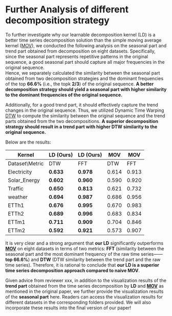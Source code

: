 # Further Analysis of different decomposition strategy

To further investigate why our learnable decomposition kernel (LD) is a better time series decomposition solution than 
the simple moving average kernel ([MOV](https://arxiv.org/abs/2106.13008)), we conducted the following analysis on the seasonal part and trend part obtained from decomposition on eight datasets. 
Specifically, since the seasonal part represents repetitive patterns in the original sequence, 
a good seasonal part should capture all major frequencies in the original sequence.        
Hence, we separately calculated the similarity between the seasonal part obtained from
two decomposition strategies and the dominant frequencies of the top **66.6%** (i.e., the topk **2/3**) of the original sequence. 
**A better decomposition strategy should yield a seasonal part with higher similarity to the dominant frequencies of the original sequence.**

Additionally, for a good trend part, it should effectively capture the trend changes in the original sequence. 
Thus, we utilized Dynamic Time Warping [DTW](https://doi.org/10.1007/978-3-540-74048-3_4) to compute the similarity between the original sequence and the trend parts obtained from the two decompositions. 
**A superior decomposition strategy should result in a trend part with higher DTW similarity to the original sequence.**

Below are the results:

| Kernel         | LD (Ours) |   LD (Ours)    | MOV     |    MOV     |
|----------------|-----------|-------|---------|-------|
| Dataset\Metric | DTW       | FFT   | DTW     | FFT   |
| Electricity    | **0.633**     | **0.978** | 0.614   | 0.913 |
| Solar_Energy   | **0.602**     | **0.960** | 0.590   | 0.920 |
| Traffic        | **0.650**     | **0.813** | 0.621   | 0.732 |
| weather        | **0.694**     | **0.987** | 0.686   | 0.956 |
| ETTh1          | **0.676**     | **0.995** | 0.670   | 0.983 |
| ETTh2          | **0.689**     | **0.996** | 0.683   | 0.834 |
| ETTm1          | **0.711**     | **0.909** | 0.704   | 0.846 |
| ETTm2          | **0.592**     | **0.921** | 0.573   | 0.907 |

It is very clear and a strong argument that **our LD** significantly outperforms **[MOV](https://arxiv.org/abs/2106.13008)** on eight datasets in terms of two metrics: **FFT** (similarity between the seasonal part and the most dominant frequency of the raw time series——**top 66.6%**) and **DTW** (DTW similarity between the trend part and the raw time series). Therefore, it is rational to conclude that **our LD is a superior time series decomposition approach compared to naive MOV**.

Given advice from reviewer xxx, in addition to the visualization results of the **trend part** obtained from the time series decomposition by **LD** and **[MOV](https://arxiv.org/abs/2106.13008)** as mentioned in the original paper, we further provide the visualization results of the **seasonal part** here. Readers can access the visualization results for different datasets in the corresponding folders provided. We will also incorporate these results into the final version of our paper!

